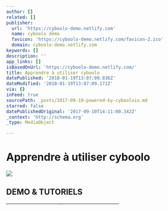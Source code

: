 ```yaml
---
author: []
related: []
publisher:
  url: 'https://cyboolo-demo.netlify.com'
  name: cyboolo démo
  favicon: 'https://cyboolo-demo.netlify.com/favicon-2.ico'
  domain: cyboolo-demo.netlify.com
keywords: []
description: ''
app_links: []
isBasedOnUrl: 'https://cyboolo-demo.netlify.com/'
title: Apprendre à utiliser cyboolo
datePublished: '2018-01-19T13:07:09.836Z'
dateModified: '2018-01-19T13:07:09.172Z'
via: {}
inFeed: true
sourcePath: _posts/2017-09-10-powered-by-cybooloio.md
starred: false
datePublishedOriginal: '2017-09-10T14:11:00.342Z'
_context: 'http://schema.org'
_type: MediaObject

---
```

# Apprendre à utiliser cyboolo

<article style=""><img src="https://s3-us-west-2.amazonaws.com/the-grid-img/p/4358c06e6a3fbae41cf5e25c286cebf77f1705af.png" /><h1>DEMO &amp; TUTORIELS</h1></article>

<iframe src="https://the-grid.github.io/ed-userhtml/?g=eJxdUsFu2zAMvfcrhFwkA4HccxXtUKCHAUMv260oCkKiEw2O5Ep0nCDwv4-O7WbbyeZ7z3yPpHfF5dDRtwchhhB9GnSIhNml408kCnFfhBVXZoWArvsI_klssMXjIwz9huHRPOzqtcdueVFNHx2FFFV1PUEWg517m6kIzg76-2JiQqPo0mFqJtzazfrlproGp2RGIAJ3-ABGT0Apy8pMRN95IJTb_9NWZsS24M3WW59cf8RIs7H9K1bQTkHe39hSjSboT_v2zg93VzFfJuWn7vpymMvR3MPbYFataJdRi_XaTanxhbfEzZWcl8K5i55GtZLwTPVvOMHCMAHlEp2l3CMXJTsrD0RdearrIfg90tdVdEgLVK9nkLfpzmzM6OJani-_YP8KR7z7vz2-m7PuIDP_mjxyz4KZnrFJGVXZnnl3fI5Bzyt_ObGuuv5TKplim8DLbbsumnnvb-SPUAgjZiUXybYBVrBwHCtVff0mfwAMEeEy" height="1" style=""></iframe>